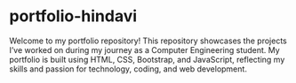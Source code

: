 # portfolio-hindavi
Welcome to my portfolio repository! This repository showcases the projects I’ve worked on during my journey as a Computer Engineering student. My portfolio is built using HTML, CSS, Bootstrap, and JavaScript, reflecting my skills and passion for technology, coding, and web development.

